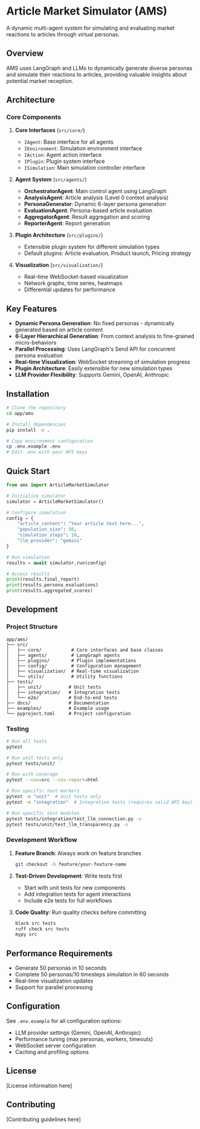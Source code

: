 # Article Market Simulator (AMS)

A dynamic multi-agent system for simulating and evaluating market reactions to articles through virtual personas.

## Overview

AMS uses LangGraph and LLMs to dynamically generate diverse personas and simulate their reactions to articles, providing valuable insights about potential market reception.

## Architecture

### Core Components

1. **Core Interfaces** (`src/core/`)
   - `IAgent`: Base interface for all agents
   - `IEnvironment`: Simulation environment interface
   - `IAction`: Agent action interface
   - `IPlugin`: Plugin system interface
   - `ISimulation`: Main simulation controller interface

2. **Agent System** (`src/agents/`)
   - **OrchestratorAgent**: Main control agent using LangGraph
   - **AnalysisAgent**: Article analysis (Level 0 context analysis)
   - **PersonaGenerator**: Dynamic 6-layer persona generation
   - **EvaluationAgent**: Persona-based article evaluation
   - **AggregatorAgent**: Result aggregation and scoring
   - **ReporterAgent**: Report generation

3. **Plugin Architecture** (`src/plugins/`)
   - Extensible plugin system for different simulation types
   - Default plugins: Article evaluation, Product launch, Pricing strategy

4. **Visualization** (`src/visualization/`)
   - Real-time WebSocket-based visualization
   - Network graphs, time series, heatmaps
   - Differential updates for performance

## Key Features

- **Dynamic Persona Generation**: No fixed personas - dynamically generated based on article content
- **6-Layer Hierarchical Generation**: From context analysis to fine-grained micro-behaviors
- **Parallel Processing**: Uses LangGraph's Send API for concurrent persona evaluation
- **Real-time Visualization**: WebSocket streaming of simulation progress
- **Plugin Architecture**: Easily extensible for new simulation types
- **LLM Provider Flexibility**: Supports Gemini, OpenAI, Anthropic

## Installation

```bash
# Clone the repository
cd app/ams

# Install dependencies
pip install -e .

# Copy environment configuration
cp .env.example .env
# Edit .env with your API keys
```

## Quick Start

```python
from ams import ArticleMarketSimulator

# Initialize simulator
simulator = ArticleMarketSimulator()

# Configure simulation
config = {
    "article_content": "Your article text here...",
    "population_size": 50,
    "simulation_steps": 10,
    "llm_provider": "gemini"
}

# Run simulation
results = await simulator.run(config)

# Access results
print(results.final_report)
print(results.persona_evaluations)
print(results.aggregated_scores)
```

## Development

### Project Structure

```
app/ams/
├── src/
│   ├── core/           # Core interfaces and base classes
│   ├── agents/         # LangGraph agents
│   ├── plugins/        # Plugin implementations
│   ├── config/         # Configuration management
│   ├── visualization/  # Real-time visualization
│   └── utils/          # Utility functions
├── tests/
│   ├── unit/          # Unit tests
│   ├── integration/   # Integration tests
│   └── e2e/           # End-to-end tests
├── docs/              # Documentation
├── examples/          # Example usage
└── pyproject.toml     # Project configuration
```

### Testing

```bash
# Run all tests
pytest

# Run unit tests only
pytest tests/unit/

# Run with coverage
pytest --cov=src --cov-report=html

# Run specific test markers
pytest -m "unit"  # Unit tests only
pytest -m "integration"  # Integration tests (requires valid API key)

# Run specific test modules
pytest tests/integration/test_llm_connection.py -v
pytest tests/unit/test_llm_transparency.py -v
```

### Development Workflow

1. **Feature Branch**: Always work on feature branches
   ```bash
   git checkout -b feature/your-feature-name
   ```

2. **Test-Driven Development**: Write tests first
   - Start with unit tests for new components
   - Add integration tests for agent interactions
   - Include e2e tests for full workflows

3. **Code Quality**: Run quality checks before committing
   ```bash
   black src tests
   ruff check src tests
   mypy src
   ```

## Performance Requirements

- Generate 50 personas in 10 seconds
- Complete 50 personas/10 timesteps simulation in 60 seconds
- Real-time visualization updates
- Support for parallel processing

## Configuration

See `.env.example` for all configuration options:

- LLM provider settings (Gemini, OpenAI, Anthropic)
- Performance tuning (max personas, workers, timeouts)
- WebSocket server configuration
- Caching and profiling options

## License

[License information here]

## Contributing

[Contributing guidelines here]